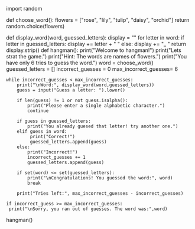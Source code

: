 import random

def choose_word():
    flowers = ["rose", "lily", "tulip", "daisy", "orchid"]
    return random.choice(flowers)

def display_word(word, guessed_letters):
    display = ""
    for letter in word:
        if letter in guessed_letters:
           display += letter + " "
        else:
            display += "_ "
    return display.strip()
def hangman():
    print("Welcome to hangman!")
    print("Lets strat the game.")
    print("Hint: The words are names of flowers.")
    print("You have only 6 tries to guess the word.")
    word = choose_word()
    guessed_letters = []
    incorrect_guesses = 0
    max_incorrect_guesses= 6

    while incorrect_guesses < max_incorrect_guesses:
        print("\nWord:", display_word(word,guessed_letters))
        guess = input("Guess a letter: ").lower()

        if len(guess) != 1 or not guess.isalpha():
            print("Please enter a single alphabetic character.")
            continue

        if guess in guessed_letters:
            print("You already guesed that letter! try another one.")
        elif guess in word:
             print("Correct!")
             guessed_letters.append(guess)
        else:
            print("Incorrect!")
            incorrect_guesses += 1
            guessed_letters.append(guess)

        if set(word) <= set(guessed_letters):
            print("\nCongratulations! You guessed the word:", word)
            break

        print("Tries left:", max_incorrect_guesses - incorrect_guesses)

    if incorrect_guess >= max_incorrect_guesses:
     print("\nSorry, you ran out of guesses. The word was:",word)

hangman()
